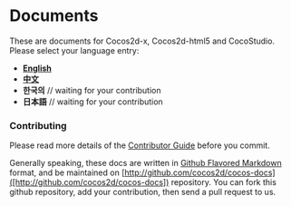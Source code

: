 Documents
===============

These are documents for Cocos2d-x, Cocos2d-html5 and CocoStudio. Please select your language entry:

- [__English__](catalog/en.md)
- [__中文__](catalog/zh.md)
- __한국의__   // waiting for your contribution
- __日本語__  // waiting for your contribution

### Contributing

Please read more details of the [Contributor Guide](./manual/framework/native/best_practice/cocos_docs_style/en.md) before you commit. 

Generally speaking, these docs are written in [Github Flavored Markdown](https://help.github.com/articles/github-flavored-markdown) format, and be maintained on [http://github.com/cocos2d/cocos-docs]([http://github.com/cocos2d/cocos-docs]) repository. You can fork this github repository, add your contribution, then send a pull request to us. 


 						

